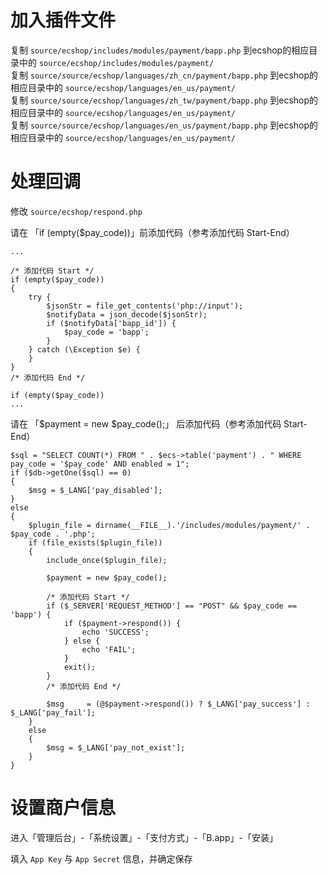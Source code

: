 # 加入插件文件

复制 `source/ecshop/includes/modules/payment/bapp.php` 到ecshop的相应目录中的 `source/ecshop/includes/modules/payment/`  
复制 `source/source/ecshop/languages/zh_cn/payment/bapp.php` 到ecshop的相应目录中的 `source/ecshop/languages/en_us/payment/`  
复制 `source/source/ecshop/languages/zh_tw/payment/bapp.php` 到ecshop的相应目录中的 `source/ecshop/languages/en_us/payment/`  
复制 `source/source/ecshop/languages/en_us/payment/bapp.php` 到ecshop的相应目录中的 `source/ecshop/languages/en_us/payment/`  

# 处理回调

修改 `source/ecshop/respond.php`

请在 「if (empty($pay_code))」前添加代码（参考添加代码 Start-End）

```
...

/* 添加代码 Start */
if (empty($pay_code))
{
	try {
	    $jsonStr = file_get_contents('php://input');
	    $notifyData = json_decode($jsonStr);
	    if ($notifyData['bapp_id']) {
	        $pay_code = 'bapp';
	    }
    } catch (\Exception $e) {
    }
}
/* 添加代码 End */

if (empty($pay_code))
...

````

请在 「$payment = new $pay_code();」 后添加代码（参考添加代码 Start-End）

```
$sql = "SELECT COUNT(*) FROM " . $ecs->table('payment') . " WHERE pay_code = '$pay_code' AND enabled = 1";
if ($db->getOne($sql) == 0)
{
    $msg = $_LANG['pay_disabled'];
}
else
{
    $plugin_file = dirname(__FILE__).'/includes/modules/payment/' . $pay_code . '.php';
    if (file_exists($plugin_file))
    {
        include_once($plugin_file);

        $payment = new $pay_code();

        /* 添加代码 Start */
        if ($_SERVER['REQUEST_METHOD'] == "POST" && $pay_code == 'bapp') {
		    if ($payment->respond()) {
		        echo 'SUCCESS';
		    } else {
		        echo 'FAIL';
		    }
		    exit();
		}
        /* 添加代码 End */

        $msg     = (@$payment->respond()) ? $_LANG['pay_success'] : $_LANG['pay_fail'];
    }
    else
    {
        $msg = $_LANG['pay_not_exist'];
    }
}
```

# 设置商户信息

进入「管理后台」-「系统设置」-「支付方式」-「B.app」-「安装」

填入 `App Key` 与 `App Secret` 信息，并确定保存

